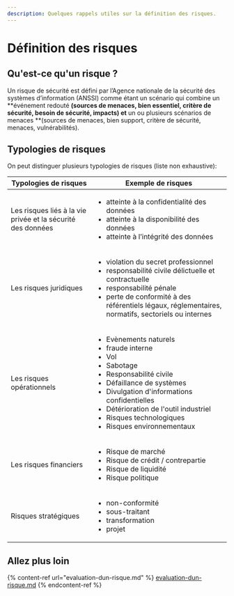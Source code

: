 ```yaml
---
description: Quelques rappels utiles sur la définition des risques.
---
```


# Définition des risques

## Qu'est-ce qu'un risque ?

Un risque de sécurité est défini par l’Agence nationale de la sécurité des systèmes d’information (ANSSI) comme étant un scénario qui combine un **événement redouté **(sources de menaces, bien essentiel, critère de sécurité, besoin de sécurité, impacts) et** un ou plusieurs scénarios de menaces **(sources de menaces, bien support, critère de sécurité, menaces, vulnérabilités).

## Typologies de risques

On peut distinguer plusieurs typologies de risques (liste non exhaustive):&#x20;

| Typologies de risques                                        | Exemple de risques                                                                                                                                                                                                                                                                                                            |
| ------------------------------------------------------------ | ----------------------------------------------------------------------------------------------------------------------------------------------------------------------------------------------------------------------------------------------------------------------------------------------------------------------------- |
| Les risques liés à la vie privée et la sécurité des données  | <p></p><ul><li>atteinte à la confidentialité des données</li><li>atteinte à la disponibilité des données</li><li>atteinte à l’intégrité des données</li></ul>                                                                                                                                                                 |
| Les risques juridiques                                       | <p></p><ul><li>violation du secret professionnel </li><li>responsabilité civile délictuelle et contractuelle</li><li>responsabilité pénale</li><li>perte de conformité à des référentiels légaux, réglementaires, normatifs, sectoriels ou internes</li></ul>                                                                 |
| Les risques opérationnels                                    | <p></p><ul><li>Evènements naturels</li><li>fraude interne</li><li>Vol</li><li>Sabotage</li><li>Responsabilité civile</li><li>Défaillance de systèmes</li><li>Divulgation d'informations confidentielles</li><li>Détérioration de l'outil industriel</li><li>Risques technologiques</li><li>Risques environnementaux</li></ul> |
| Les risques financiers                                       | <ul><li>Risque de marché</li><li>Risque de crédit / contrepartie</li><li>Risque de liquidité</li><li>Risque politique</li></ul>                                                                                                                                                                                               |
| Risques stratégiques                                         | <ul><li>non-conformité</li><li>sous-traitant</li><li>transformation</li><li>projet</li></ul>                                                                                                                                                                                                                                  |

## Allez plus loin

{% content-ref url="evaluation-dun-risque.md" %}
[evaluation-dun-risque.md](evaluation-dun-risque.md)
{% endcontent-ref %}

